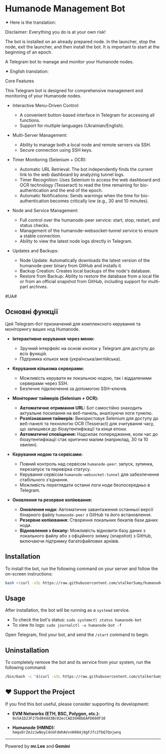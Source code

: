 # Humanode Management Bot
✦ Here is the translation:

  Disclaimer: Everything you do is at your own risk!

  The bot is installed on an already prepared node. In the launcher, stop the node, exit the launcher, and then install the bot. It is
  important to start at the beginning of an epoch.

A Telegram bot to manage and monitor your Humanode nodes.

✦ English translation:

  Core Features

  This Telegram bot is designed for comprehensive management and monitoring of your Humanode nodes.

   * Interactive Menu-Driven Control:
       * A convenient button-based interface in Telegram for accessing all functions.
       * Support for multiple languages (Ukrainian/English).

   * Multi-Server Management:
       * Ability to manage both a local node and remote servers via SSH.
       * Secure connection using SSH keys.

   * Timer Monitoring (Selenium + OCR):
       * Automatic URL Retrieval: The bot independently finds the current link to the web dashboard by analyzing tunnel logs.
       * Timer Recognition: Uses Selenium to access the web dashboard and OCR technology (Tesseract) to read the time remaining for
         bio-authentication and the end of the epoch.
       * Automatic Notifications: Sends warnings when the time for bio-authentication becomes critically low (e.g., 30 and 10 minutes).

   * Node and Service Management:
       * Full control over the humanode-peer service: start, stop, restart, and status checks.
       * Management of the humanode-websocket-tunnel service to ensure a stable connection.
       * Ability to view the latest node logs directly in Telegram.

   * Updates and Backups:
       * Node Update: Automatically downloads the latest version of the humanode-peer binary from GitHub and installs it.
       * Backup Creation: Creates local backups of the node's database.
       * Restore from Backup: Ability to restore the database from a local file or from an official snapshot from GitHub, including support for
         multi-part archives.


#UA#
## Основні функції

Цей Telegram-бот призначений для комплексного керування та моніторингу ваших нод Humanode.

*   **Інтерактивне керування через меню:**
    *   Зручний інтерфейс на основі кнопок у Telegram для доступу до всіх функцій.
    *   Підтримка кількох мов (українська/англійська).

*   **Керування кількома серверами:**
    *   Можливість керувати як локальною нодою, так і віддаленими серверами через SSH.
    *   Безпечне підключення за допомогою SSH-ключів.

*   **Моніторинг таймерів (Selenium + OCR):**
    *   **Автоматичне отримання URL:** Бот самостійно знаходить актуальне посилання на веб-панель, аналізуючи логи тунелю.
    *   **Розпізнавання таймерів:** Використовує Selenium для доступу до веб-панелі та технологію OCR (Tesseract) для зчитування часу, що залишився до біоаутентифікації та кінця епохи.
    *   **Автоматичні сповіщення:** Надсилає попередження, коли час до біоаутентифікації стає критично малим (наприклад, 30 та 10 хвилин).

*   **Керування нодою та сервісами:**
    *   Повний контроль над сервісом `humanode-peer`: запуск, зупинка, перезапуск та перевірка статусу.
    *   Керування сервісом `humanode-websocket-tunnel` для забезпечення стабільного з'єднання.
    *   Можливість переглядати останні логи ноди безпосередньо в Telegram.

*   **Оновлення та резервне копіювання:**
    *   **Оновлення ноди:** Автоматичне завантаження останньої версії бінарного файлу `humanode-peer` з GitHub та його встановлення.
    *   **Резервне копіювання:** Створення локальних бекапів бази даних ноди.
    *   **Відновлення з бекапу:** Можливість відновити базу даних з локального файлу або з офіційного знімку (snapshot) з GitHub, включаючи підтримку багатофайлових архівів.

## Installation

To install the bot, run the following command on your server and follow the on-screen instructions:

```bash
bash <(curl -sSL https://raw.githubusercontent.com/stalkerSumy/humanode-bot-dist/main/install.sh)
```

## Usage

After installation, the bot will be running as a `systemd` service.

- To check the bot's status: `sudo systemctl status humanode-bot`
- To view its logs: `sudo journalctl -u humanode-bot -f`

Open Telegram, find your bot, and send the `/start` command to begin.

## Uninstallation

To completely remove the bot and its service from your system, run the following command:

```bash
/bin/bash -c "$(curl -sSL https://raw.githubusercontent.com/stalkerSumy/humanode-telegram-bot/main/uninstall.sh)"
```

## ❤️ Support the Project

If you find this bot useful, please consider supporting its development:

- **EVM Networks (ETH, BSC, Polygon, etc.):**
  `0x5A1D23F27bd84dd3Bc02ecCAD3d48bEAFD60dF10`

- **Humanode (HMND):**
  `hmqxDrZmJzJwNoyCdnGFdmhAVvnH984j8gFJfc2fbQ7Qnjwnq`

---
Powered by **mr.Lee** and **Gemini**
